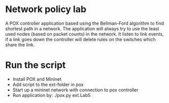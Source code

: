 # Network policy lab

A POX controller application based using the Bellman-Ford algorithm to find shortest path in a network.
The application will always try to use the least used nodes (based on packet counts) in the network.
It listen to link events, if a link goes down the controller will delete rules on the switches which share the link.

# Run the script
- Install POX and Mininet
- Add script to the ext-folder in pox
- Start up a mininet network with connection to pox controller
- Run application by: ./pox.py ext.Lab5
